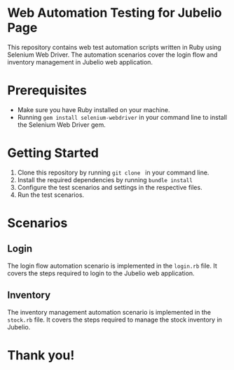 # Web Automation Testing for Jubelio Page
This repository contains web test automation scripts written in Ruby using Selenium Web Driver.
The automation scenarios cover the login flow and inventory management in Jubelio web application.

# Prerequisites
- Make sure you have Ruby installed on your machine.
- Running `gem install selenium-webdriver` in your command line to install the Selenium Web Driver gem.

# Getting Started
1. Clone this repository by running `git clone ` in your command line.
2. Install the required dependencies by running `bundle install`
3. Configure the test scenarios and settings in the respective files.
4. Run the test scenarios.

# Scenarios
## Login
The login flow automation scenario is implemented in the `login.rb` file. It covers the steps required to login to the Jubelio web application.
## Inventory
The inventory management automation scenario is implemented in the `stock.rb` file. It covers the steps required to manage the stock inventory in Jubelio.

# Thank you!
